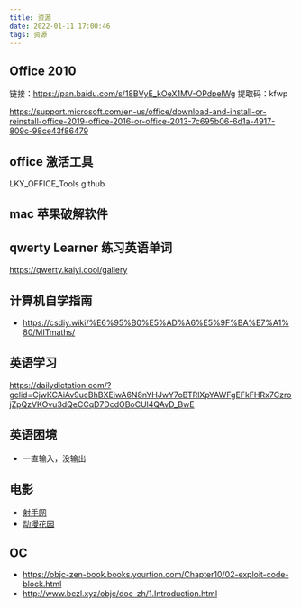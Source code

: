 ```yaml
---
title: 资源
date: 2022-01-11 17:00:46
tags: 资源
---
```


## Office 2010

链接：https://pan.baidu.com/s/18BVyE_kOeX1MV-OPdpelWg
提取码：kfwp

https://support.microsoft.com/en-us/office/download-and-install-or-reinstall-office-2019-office-2016-or-office-2013-7c695b06-6d1a-4917-809c-98ce43f86479

## office 激活工具

LKY_OFFICE_Tools github

## mac 苹果破解软件

## qwerty Learner 练习英语单词

https://qwerty.kaiyi.cool/gallery

## 计算机自学指南

- https://csdiy.wiki/%E6%95%B0%E5%AD%A6%E5%9F%BA%E7%A1%80/MITmaths/

## 英语学习

https://dailydictation.com/?gclid=CjwKCAiAv9ucBhBXEiwA6N8nYHJwY7oBTRlXpYAWFgEFkFHRx7CzrojZpQzVKOvu3dQeCCqD7DcdOBoCUl4QAvD_BwE

## 英语困境

- 一直输入，没输出

## 电影

- [射手网](https://assrt.net/xml/list/sub/subdown24.xml)
- [动漫花园](https://anime.b168.net/)

## OC
  - https://objc-zen-book.books.yourtion.com/Chapter10/02-exploit-code-block.html
  - http://www.bczl.xyz/objc/doc-zh/1.Introduction.html